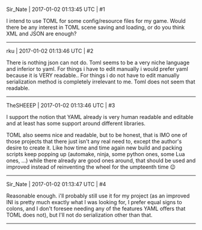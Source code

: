 Sir_Nate | 2017-01-02 01:13:45 UTC | #1

I intend to use TOML for some config/resource files for my game. Would there be any interest in TOML scene saving and loading, or do you think XML and JSON are enough?

-------------------------

rku | 2017-01-02 01:13:46 UTC | #2

There is nothing json can not do. Toml seems to be a very niche language and inferior to yaml. For things i have to edit manually i would prefer yaml because it is VERY readable.. For things i do not have to edit manually serialization method is completely irrelevant to me. Toml does not seem that readable.

-------------------------

TheSHEEEP | 2017-01-02 01:13:46 UTC | #3

I support the notion that YAML already is very human readable and editable and at least has some support around different libraries.

TOML also seems nice and readable, but to be honest, that is IMO one of those projects that there just isn't any real need to, except the author's desire to create it.
Like how time and time again new build and packing scripts keep popping up (automake, ninja, some python ones, some Lua ones, ...) while there already are good ones around, that should be used and improved instead of reinventing the wheel for the umpteenth time :wink:

-------------------------

Sir_Nate | 2017-01-02 01:13:47 UTC | #4

Reasonable enough. i'll probably still use it for my project (as an improved INI is pretty much exactly what I was looking for, I prefer equal signs to colons, and I don't foresee needing any of the features YAML offers that TOML does not), but I'll not do serialization other than that.

-------------------------

